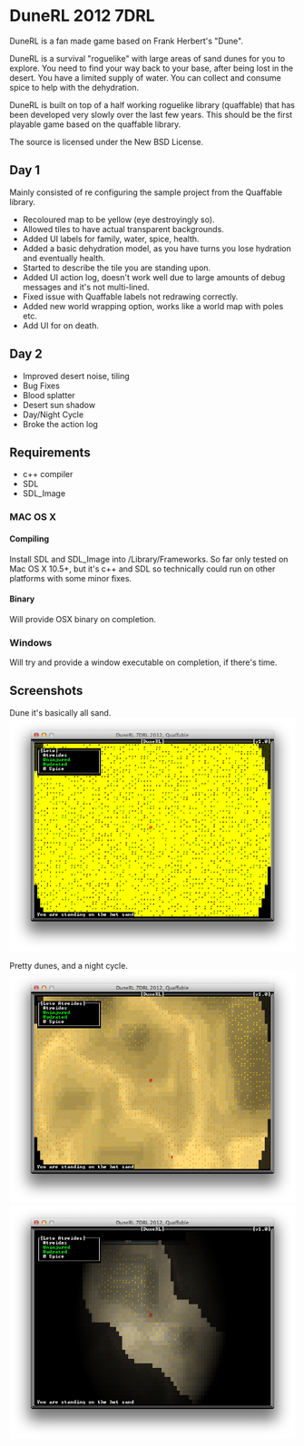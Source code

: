 # DuneRL 2012 7DRL

DuneRL is a fan made game based on Frank Herbert's "Dune".

DuneRL is a survival "roguelike" with large areas of sand dunes for you to explore.
You need to find your way back to your base, after being lost in the desert.
You have a limited supply of water. You can collect and consume spice to help with the dehydration.

DuneRL is built on top of a half working roguelike library (quaffable) that has been developed very slowly over the last few years.
This should be the first playable game based on the quaffable library.

The source is licensed under the New BSD License.

## Day 1

Mainly consisted of re configuring the sample project from the Quaffable library.

* Recoloured map to be yellow (eye destroyingly so).
* Allowed tiles to have actual transparent backgrounds.
* Added UI labels for family, water, spice, health.
* Added a basic dehydration model, as you have turns you lose hydration and eventually health.
* Started to describe the tile you are standing upon.
* Added UI action log, doesn't work well due to large amounts of debug messages and it's not multi-lined.
* Fixed issue with Quaffable labels not redrawing correctly.
* Added new world wrapping option, works like a world map with poles etc.
* Add UI for on death.

## Day 2

* Improved desert noise, tiling
* Bug Fixes
* Blood splatter
* Desert sun shadow
* Day/Night Cycle
* Broke the action log

## Requirements

* c++ compiler
* SDL
* SDL_Image

### MAC OS X

#### Compiling
Install SDL and SDL_Image into /Library/Frameworks. So far only tested on Mac OS X 10.5+, but it's c++ and SDL so technically could run on other platforms with some minor fixes.

#### Binary
Will provide OSX binary on completion.

### Windows
Will try and provide a window executable on completion, if there's time.

## Screenshots

Dune it's basically all sand.
![Day 1](https://github.com/NocturnalCode/DuneRL/raw/master/Screenshots/Day1-Sand.png "Basic Yellow Dunes")

Pretty dunes, and a night cycle.
![Day 2](https://github.com/NocturnalCode/DuneRL/raw/master/Screenshots/Day2-Better-Dunes.png "Better looking Dunes")
![Day 2](https://github.com/NocturnalCode/DuneRL/raw/master/Screenshots/Day2-Night.png "Dune at night")